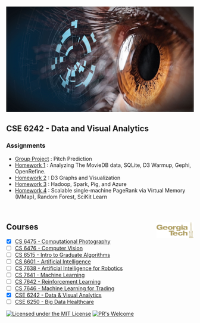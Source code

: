 ![CSE_6242](cse6242-logo_resized.png)
## CSE 6242 - Data and Visual Analytics


### Assignments
* [Group Project](https://github.com/Jadams29/Georgia-Tech/tree/master/CSE%206242%20-%20Data%20%26%20Visual%20Analytics/Group%20Project) : Pitch Prediction
* [Homework 1](https://github.com/Jadams29/Georgia-Tech/tree/master/CSE%206242%20-%20Data%20%26%20Visual%20Analytics/Homework%201) : Analyzing The MovieDB data, SQLite, D3 Warmup, Gephi, OpenRefine.
* [Homework 2](https://github.com/Jadams29/Georgia-Tech/tree/master/CSE%206242%20-%20Data%20%26%20Visual%20Analytics/Homework%202) : D3 Graphs and Visualization
* [Homework 3](https://github.com/Jadams29/Georgia-Tech/tree/master/CSE%206242%20-%20Data%20%26%20Visual%20Analytics/Homework%203) : Hadoop, Spark, Pig, and Azure
* [Homework 4](https://github.com/Jadams29/Georgia-Tech/tree/master/CSE%206242%20-%20Data%20%26%20Visual%20Analytics/Homework%204) : Scalable single-machine PageRank via Virtual Memory (MMap), Random Forest, SciKit Learn


<br />

## Courses <img src="https://github.com/Jadams29/Georgia-Tech/blob/master/gt-logo.png" align="right" width="100">
- [X] [CS 6475 - Computational Photography](https://github.com/Jadams29/Georgia-Tech/tree/master/CS%206475%20-%20Computational%20Photography)
- [ ] [CS 6476 - Computer Vision](https://github.com/Jadams29/Georgia-Tech/tree/master/CS%206476%20-%20Computer%20Vision)
- [ ] [CS 6515 - Intro to Graduate Algorithms](https://github.com/Jadams29/Georgia-Tech/tree/master/CS%206515%20-%20Intro%20to%20Graduate%20Algorithms)
- [ ] [CS 6601 - Artificial Intelligence](https://github.com/Jadams29/Georgia-Tech/tree/master/CS%206601%20-%20Artificial%20Intelligence)
- [ ] [CS 7638 - Artificial Intelligence for Robotics](https://github.com/Jadams29/Georgia-Tech/tree/master/CS%207638%20-%20Artificial%20Intelligence%20for%20Robotics)
- [ ] [CS 7641 - Machine Learning](https://github.com/Jadams29/Georgia-Tech/tree/master/CS%207641%20-%20Machine%20Learning)
- [ ] [CS 7642 - Reinforcement Learning](https://github.com/Jadams29/Georgia-Tech/tree/master/CS%207642%20-%20Reinforcement%20Learning)
- [ ] [CS 7646 - Machine Learning for Trading](https://github.com/Jadams29/Georgia-Tech/tree/master/CS%207646%20-%20Machine%20Learning%20for%20Trading)
- [X] [CSE 6242 - Data & Visual Analytics](https://github.com/Jadams29/Georgia-Tech/tree/master/CSE%206242%20-%20Data%20%26%20Visual%20Analytics)
- [ ] [CSE 6250 - Big Data Healthcare](https://github.com/Jadams29/Georgia-Tech/tree/master/CSE%206250%20-%20Big%20Data%20Healthcare)

[![Licensed under the MIT License](https://img.shields.io/badge/License-MIT-blue.svg)](https://github.com/Microsoft/BosqueLanguage/blob/master/LICENSE.txt)
[![PR's Welcome](https://img.shields.io/badge/PRs%20-welcome-brightgreen.svg)](#contribute)
